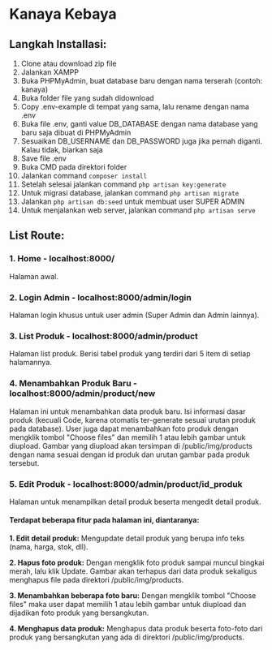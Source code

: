 # Kanaya Kebaya

## Langkah Installasi:
1. Clone atau download zip file
1. Jalankan XAMPP
1. Buka PHPMyAdmin, buat database baru dengan nama terserah (contoh: kanaya)
1. Buka folder file yang sudah didownload
1. Copy .env-example di tempat yang sama, lalu rename dengan nama .env
1. Buka file .env, ganti value DB_DATABASE dengan nama database yang baru saja dibuat di PHPMyAdmin
1. Sesuaikan DB_USERNAME dan DB_PASSWORD juga jika pernah diganti. Kalau tidak, biarkan saja
1. Save file .env
1. Buka CMD pada direktori folder
1. Jalankan command ```composer install```
1. Setelah selesai jalankan command ```php artisan key:generate```
1. Untuk migrasi database, jalankan command ```php artisan migrate``` 
1. Jalankan ```php artisan db:seed``` untuk membuat user SUPER ADMIN
1. Untuk menjalankan web server, jalankan command ```php artisan serve```

## List Route:
### 1. Home - localhost:8000/
Halaman awal.

### 2. Login Admin - localhost:8000/admin/login
Halaman login khusus untuk user admin (Super Admin dan Admin lainnya).

### 3. List Produk - localhost:8000/admin/product
Halaman list produk. Berisi tabel produk yang terdiri dari 5 item di setiap halamannya.

### 4. Menambahkan Produk Baru - localhost:8000/admin/product/new
Halaman ini untuk menambahkan data produk baru. Isi informasi dasar produk (kecuali Code, karena otomatis ter-generate sesuai urutan produk pada database). User juga dapat menambahkan foto produk dengan mengklik tombol "Choose files" dan memilih 1 atau lebih gambar untuk diupload. Gambar yang diupload akan tersimpan di /public/img/products dengan nama sesuai dengan id produk dan urutan gambar pada produk tersebut.

### 5. Edit Produk - localhost:8000/admin/product/id_produk
Halaman untuk menampilkan detail produk beserta mengedit detail produk.

#### Terdapat beberapa fitur pada halaman ini, diantaranya:
**1. Edit detail produk:** Mengupdate detail produk yang berupa info teks (nama, harga, stok, dll).

**2. Hapus foto produk:** Dengan mengklik foto produk sampai muncul bingkai merah, lalu klik Update. Gambar akan terhapus dari data produk sekaligus menghapus file pada direktori /public/img/products.

**3. Menambahkan beberapa foto baru:** Dengan mengklik tombol "Choose files" maka user dapat memilih 1 atau lebih gambar untuk diupload dan dijadikan foto produk yang bersangkutan.

**4. Menghapus data produk:** Menghapus data produk beserta foto-foto dari produk yang bersangkutan yang ada di direktori /public/img/products.
